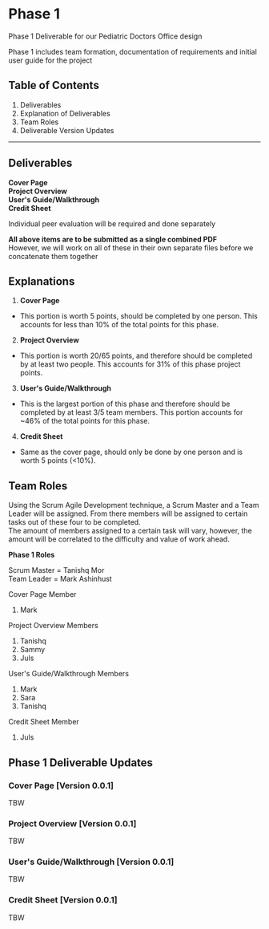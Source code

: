 # Phase 1
Phase 1 Deliverable for our Pediatric Doctors Office design

Phase 1 includes team formation, documentation of requirements and initial user guide for the project  

## Table of Contents
1. Deliverables
2. Explanation of Deliverables
3. Team Roles
4. Deliverable Version Updates

---  

## Deliverables  

**Cover Page**  
**Project Overview**  
**User's Guide/Walkthrough**  
**Credit Sheet**  

Individual peer evaluation will be required and done separately  

__All above items are to be submitted as a single combined PDF__  
However, we will work on all of these in their own separate files before we concatenate them together  

## Explanations

1. **Cover Page**  
- This portion is worth 5 points, should be completed by one person. This accounts for less than 10% of the total points for this phase.  

2. **Project Overview**
- This portion is worth 20/65 points, and therefore should be completed by at least two people. This accounts for 31% of this phase project points.  

3. **User's Guide/Walkthrough**  
- This is the largest portion of this phase and therefore should be completed by at least 3/5 team members. This portion accounts for ~46% of the total points for this phase.  

4. **Credit Sheet**  
- Same as the cover page, should only be done by one person and is worth 5 points (<10%).  

## Team Roles  

Using the Scrum Agile Development technique, a Scrum Master and a Team Leader will be assigned. From there members will be assigned to certain tasks out of these four to be completed.  
The amount of members assigned to a certain task will vary, however, the amount will be correlated to the difficulty and value of work ahead.  

__Phase 1 Roles__  

Scrum Master = Tanishq Mor  
Team Leader = Mark Ashinhust

Cover Page Member  
1. Mark

Project Overview Members  
1. Tanishq
2. Sammy
3. Juls

User's Guide/Walkthrough Members
1. Mark  
2. Sara
3. Tanishq

Credit Sheet Member  
1. Juls


## Phase 1 Deliverable Updates  

### Cover Page [Version 0.0.1]    
TBW  


### Project Overview [Version 0.0.1]  
TBW  

### User's Guide/Walkthrough [Version 0.0.1]  
TBW  

### Credit Sheet [Version 0.0.1]  
TBW  
